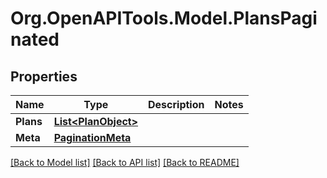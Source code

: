 
# Org.OpenAPITools.Model.PlansPaginated

## Properties

Name | Type | Description | Notes
------------ | ------------- | ------------- | -------------
**Plans** | [**List&lt;PlanObject&gt;**](PlanObject.md) |  | 
**Meta** | [**PaginationMeta**](PaginationMeta.md) |  | 

[[Back to Model list]](../README.md#documentation-for-models)
[[Back to API list]](../README.md#documentation-for-api-endpoints)
[[Back to README]](../README.md)

